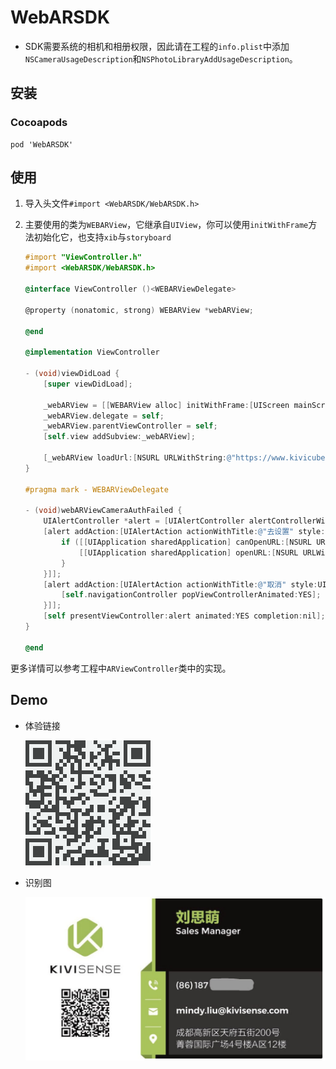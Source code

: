 # WebARSDK

- SDK需要系统的相机和相册权限，因此请在工程的`info.plist`中添加`NSCameraUsageDescription`和`NSPhotoLibraryAddUsageDescription`。

## 安装

### Cocoapods

```
pod 'WebARSDK'
```

## 使用

1. 导入头文件`#import <WebARSDK/WebARSDK.h>`

2. 主要使用的类为`WEBARView`，它继承自`UIView`，你可以使用`initWithFrame`方法初始化它，也支持`xib`与`storyboard`

   ```objective-c
   #import "ViewController.h"
   #import <WebARSDK/WebARSDK.h>
   
   @interface ViewController ()<WEBARViewDelegate>
   
   @property (nonatomic, strong) WEBARView *webARView;
   
   @end
   
   @implementation ViewController
   
   - (void)viewDidLoad {
       [super viewDidLoad];
   
       _webARView = [[WEBARView alloc] initWithFrame:[UIScreen mainScreen].bounds];
       _webARView.delegate = self;
       _webARView.parentViewController = self;
       [self.view addSubview:_webARView];
   
       [_webARView loadUrl:[NSURL URLWithString:@"https://www.kivicube.com/scenes/KnUpLGBbpOz4qmS3GgKYaX8A7njLesn6"]];
   }
   
   #pragma mark - WEBARViewDelegate
   
   - (void)webARViewCameraAuthFailed {
       UIAlertController *alert = [UIAlertController alertControllerWithTitle:nil message:@"WebAR功能需要打开摄像头，请转到系统设置中授予相机权限" preferredStyle:UIAlertControllerStyleAlert];
       [alert addAction:[UIAlertAction actionWithTitle:@"去设置" style:UIAlertActionStyleDefault handler:^(UIAlertAction *_Nonnull action) {
           if ([[UIApplication sharedApplication] canOpenURL:[NSURL URLWithString:UIApplicationOpenSettingsURLString]]) {
               [[UIApplication sharedApplication] openURL:[NSURL URLWithString:UIApplicationOpenSettingsURLString]];
           }
       }]];
       [alert addAction:[UIAlertAction actionWithTitle:@"取消" style:UIAlertActionStyleCancel handler:^(UIAlertAction *_Nonnull action) {
           [self.navigationController popViewControllerAnimated:YES];
       }]];
       [self presentViewController:alert animated:YES completion:nil];
   }
   
   @end
   
   ```

   

更多详情可以参考工程中`ARViewController`类中的实现。

## Demo

- 体验链接

  ![](images/QrCode.png)

- 识别图

  ![](images/51570790624_.pic.jpg)

  